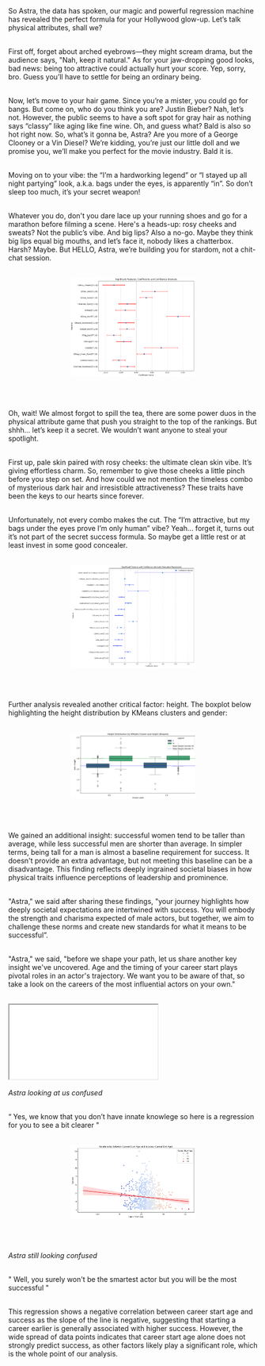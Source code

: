<br><br>
So Astra, the data has spoken, our magic and powerful regression machine has revealed the perfect formula for your Hollywood glow-up. Let’s talk physical attributes, shall we?<br><br>

First off, forget about arched eyebrows—they might scream drama, but the audience says, "Nah, keep it natural." As for your jaw-dropping good looks, bad news: being too attractive could actually hurt your score. Yep, sorry, bro. Guess you’ll have to settle for being an ordinary being.<br><br>

Now, let’s move to your hair game. Since you’re a mister, you could go for bangs. But come on, who do you think you are? Justin Bieber? Nah, let’s not. However, the public seems to have a soft spot for gray hair as nothing says “classy” like aging like fine wine. Oh, and guess what? Bald is also so hot right now. So, what’s it gonna be, Astra? Are you more of a George Clooney or a Vin Diesel? We’re kidding, you’re just our little doll and we promise you, we’ll make you perfect for the movie industry. Bald it is.<br><br>

Moving on to your vibe: the “I’m a hardworking legend” or “I stayed up all night partying” look, a.k.a. bags under the eyes, is apparently “in”. So don’t sleep too much, it’s your secret weapon! <br><br>

Whatever you do, don't you dare lace up your running shoes and go for a marathon before filming a scene. Here's a heads-up: rosy cheeks and sweats? Not the public’s vibe. And big lips? Also a no-go. Maybe they think big lips equal big mouths, and let’s face it, nobody likes a chatterbox. Harsh? Maybe. But HELLO, Astra, we’re building you for stardom, not a chit-chat session.<br><br>


<div style="text-align: center;">
  <img src="assets/media/graphlylia.png" alt="graphlylia" class="physique-graphlylia">
</div>

<style>
.physique-graphlylia {
  max-width: 50%; 
  height: auto;   
}
</style>
<br><br>

Oh, wait! We almost forgot to spill the tea, there are some power duos in the physical attribute game that push you straight to the top of the rankings. But shhh... let’s keep it a secret. We wouldn’t want anyone to steal your spotlight.<br><br>

First up, pale skin paired with rosy cheeks: the ultimate clean skin vibe. It’s giving effortless charm. So, remember to give those cheeks a little pinch before you step on set. And how could we not mention the timeless combo of mysterious dark hair and irresistible attractiveness? These traits have been the keys to our hearts since forever.<br><br>

Unfortunately, not every combo makes the cut. The “I’m attractive, but my bags under the eyes prove I’m only human” vibe? Yeah… forget it, turns out it’s not part of the secret success formula. So maybe get a little rest or at least invest in some good concealer.<br><br>


<div style="text-align: center;">
  <img src="assets/media/graphlylia2.png" alt="graphlylia2" class="physique-graphlylia2">
</div>

<style>
.physique-graphlylia2 {
  max-width: 50%; 
  height: auto;   
}
</style>
<br><br>

Further analysis revealed another critical factor: height. The boxplot below highlighting the height distribution by KMeans clusters and gender: <br><br>

<div style="text-align: center;">
  <img src="assets/media/genderandheights.png" alt="genderandheights" class="physique-genderandheights">
</div>

<style>
.physique-genderandheights {
  max-width: 50%; 
  height: auto;   
}
</style>
<br><br>

We gained an additional insight: successful women tend to be taller than average, while less successful men are shorter than average. In simpler terms, being tall for a man is almost a baseline requirement for success. It doesn't provide an extra advantage, but not meeting this baseline can be a disadvantage. This finding reflects deeply ingrained societal biases in how physical traits influence perceptions of leadership and prominence.<br><br>

"Astra," we said after sharing these findings, "your journey highlights how deeply societal expectations are intertwined with success. You will embody the strength and charisma expected of male actors, but together, we aim to challenge these norms and create new standards for what it means to be successful”. <br><br>

"Astra," we said, "before we shape your path, let us share another key insight we've uncovered. Age and the timing of your career start plays pivotal roles in an actor's trajectory. We want you to be aware of that, so take a look on the careers of the most influential actors on your own."<br><br>


<iframe src="assets/interactive/age_distribution.html" class="interactive-career"></iframe>

*Astra looking at us confused*<br><br>

“ Yes, we know that you don’t have innate knowlege so here is a regression for you to see a bit clearer "
<br><br>

<div style="text-align: center;">
  <img src="assets/media/reg_careerstart.jpg" alt="regcareerstart" class="physique-regcareerstart">
</div>

<style>
.physique-regcareerstart {
  max-width: 50%; 
  height: auto;   
}
</style>
<br><br>

*Astra still looking confused* <br><br>

" Well, you surely won't be the smartest actor but you will be the most successful " <br><br>

This regression shows a negative correlation between career start age and success as the slope of the line is negative, suggesting that starting a career earlier is generally associated with higher success. However, the wide spread of data points indicates that career start age alone does not strongly predict success, as other factors likely play a significant role, which is the whole point of our analysis. <br><br>
